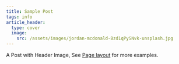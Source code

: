 ```yaml
---
title: Sample Post
tags: info
article_header:
  type: cover
  image:
    src: /assets/images/jordan-mcdonald-Bzd1qPySNvk-unsplash.jpg
---
```


A Post with Header Image, See [Page layout](https://kitian616.github.io/jekyll-TeXt-theme/samples.html#page-layout) for more examples.

<!--more-->
